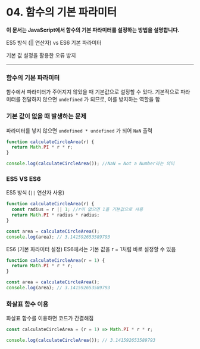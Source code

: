 # 04. 함수의 기본 파라미터
**이 문서는 JavaScript에서 함수의 기본 파라미터를 설정하는 방법을 설명합니다.**

ES5 방식 (|| 연산자) vs ES6 기본 파라미터

기본 값 설정을 활용한 오류 방지

---

### 함수의 기본 파라미터
함수에서 파라미터가 주어지지 않았을 때 기본값으로 설정할 수 있다.
기본적으로 파라미터를 전달하지 않으면 `undefined` 가 되므로, 이를 방지하는 역할을 함

### 기본 값이 없을 때 발생하는 문제
파라미터를 넣지 않으면 `undefined * undefined` 가 되어 `NaN`  출력
```js
function calculateCircleArea(r) {
  return Math.PI * r * r;
}

console.log(calculateCircleArea()); //NaN = Not a Number라는 의미
```
### ES5 VS ES6
ES5 방식 (`||` 연산자 사용)
```js
function calculateCircleArea(r) {
  const radius = r || 1; //r이 없으면 1을 기본값으로 사용
  return Math.PI * radius * radius;
}

const area = calculateCircleArea();
console.log(area); // 3.141592653589793
```

ES6 (기본 파라미터 설정)
ES6에서는 기본 값을 r = 1처럼 바로 설정할 수 있음
```js
function calculateCircleArea(r = 1) { 
  return Math.PI * r * r;
}

const area = calculateCircleArea();
console.log(area); // 3.141592653589793
```

### 화살표 함수 이용
화살표 함수를 이용하면 코드가 간결해짐
```js
const calculateCircleArea = (r = 1) => Math.PI * r * r;

console.log(calculateCircleArea()); // 3.141592653589793
```
